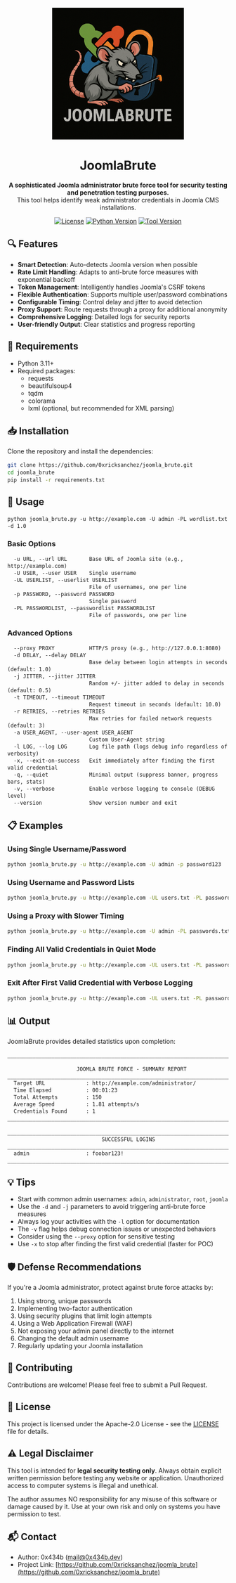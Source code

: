 <p align="center">
  <img src="img/logo.png" alt="JoomlaBrute Logo" width="300"/>
</p>

<h1 align="center">JoomlaBrute</h1>

<p align="center">
  <strong>A sophisticated Joomla administrator brute force tool for security testing and penetration testing purposes.</strong>
  <br />
  This tool helps identify weak administrator credentials in Joomla CMS installations.
</p>

<p align="center">
  <a href="https://github.com/0xricksanchez/joomla_brute/blob/main/LICENSE"><img src="https://img.shields.io/github/license/0xricksanchez/joomla_brute" alt="License"></a>
  <a href="https://python.org"><img src="https://img.shields.io/badge/python-3.11%2B-blue" alt="Python Version"></a>
  <a href="https://github.com/0xricksanchez/joomla_brute/releases"><img src="https://img.shields.io/badge/version-v1.0-red" alt="Tool Version"></a>
</p>

## 🔍 Features

- **Smart Detection**: Auto-detects Joomla version when possible
- **Rate Limit Handling**: Adapts to anti-brute force measures with exponential backoff
- **Token Management**: Intelligently handles Joomla's CSRF tokens
- **Flexible Authentication**: Supports multiple user/password combinations
- **Configurable Timing**: Control delay and jitter to avoid detection
- **Proxy Support**: Route requests through a proxy for additional anonymity
- **Comprehensive Logging**: Detailed logs for security reports
- **User-friendly Output**: Clear statistics and progress reporting

## 🔧 Requirements

- Python 3.11+
- Required packages:
  - requests
  - beautifulsoup4
  - tqdm
  - colorama
  - lxml (optional, but recommended for XML parsing)

## 📥 Installation

Clone the repository and install the dependencies:

```bash
git clone https://github.com/0xricksanchez/joomla_brute.git
cd joomla_brute
pip install -r requirements.txt
```

## 🚀 Usage

```
python joomla_brute.py -u http://example.com -U admin -PL wordlist.txt -d 1.0
```

### Basic Options

```
  -u URL, --url URL       Base URL of Joomla site (e.g., http://example.com)
  -U USER, --user USER    Single username
  -UL USERLIST, --userlist USERLIST
                          File of usernames, one per line
  -p PASSWORD, --password PASSWORD
                          Single password
  -PL PASSWORDLIST, --passwordlist PASSWORDLIST
                          File of passwords, one per line
```

### Advanced Options

```
  --proxy PROXY           HTTP/S proxy (e.g., http://127.0.0.1:8080)
  -d DELAY, --delay DELAY
                          Base delay between login attempts in seconds (default: 1.0)
  -j JITTER, --jitter JITTER
                          Random +/- jitter added to delay in seconds (default: 0.5)
  -t TIMEOUT, --timeout TIMEOUT
                          Request timeout in seconds (default: 10.0)
  -r RETRIES, --retries RETRIES
                          Max retries for failed network requests (default: 3)
  -a USER_AGENT, --user-agent USER_AGENT
                          Custom User-Agent string
  -l LOG, --log LOG       Log file path (logs debug info regardless of verbosity)
  -x, --exit-on-success   Exit immediately after finding the first valid credential
  -q, --quiet             Minimal output (suppress banner, progress bars, stats)
  -v, --verbose           Enable verbose logging to console (DEBUG level)
  --version               Show version number and exit
```

## 📋 Examples

### Using Single Username/Password

```bash
python joomla_brute.py -u http://example.com -U admin -p password123
```

### Using Username and Password Lists

```bash
python joomla_brute.py -u http://example.com -UL users.txt -PL passwords.txt
```

### Using a Proxy with Slower Timing

```bash
python joomla_brute.py -u http://example.com -U admin -PL passwords.txt --proxy http://127.0.0.1:8080 -d 2.0 -j 1.0
```

### Finding All Valid Credentials in Quiet Mode

```bash
python joomla_brute.py -u http://example.com -UL users.txt -PL passwords.txt -q
```

### Exit After First Valid Credential with Verbose Logging

```bash
python joomla_brute.py -u http://example.com -UL users.txt -PL passwords.txt -x -v
```

## 📊 Output

JoomlaBrute provides detailed statistics upon completion:

```
________________________________________________________________________________

                      JOOMLA BRUTE FORCE - SUMMARY REPORT
________________________________________________________________________________
  Target URL             : http://example.com/administrator/
  Time Elapsed           : 00:01:23
  Total Attempts         : 150
  Average Speed          : 1.81 attempts/s
  Credentials Found      : 1
________________________________________________________________________________

________________________________________________________________________________
                              SUCCESSFUL LOGINS
________________________________________________________________________________
  admin                  : foobar123!
________________________________________________________________________________
```

## 💡 Tips

- Start with common admin usernames: `admin`, `administrator`, `root`, `joomla`
- Use the `-d` and `-j` parameters to avoid triggering anti-brute force measures
- Always log your activities with the `-l` option for documentation
- The `-v` flag helps debug connection issues or unexpected behaviors
- Consider using the `--proxy` option for sensitive testing
- Use `-x` to stop after finding the first valid credential (faster for POC)

## 🛡️ Defense Recommendations

If you're a Joomla administrator, protect against brute force attacks by:

1. Using strong, unique passwords
2. Implementing two-factor authentication
3. Using security plugins that limit login attempts
4. Using a Web Application Firewall (WAF)
5. Not exposing your admin panel directly to the internet
6. Changing the default admin username
7. Regularly updating your Joomla installation

## 🤝 Contributing

Contributions are welcome! Please feel free to submit a Pull Request.

## 📝 License

This project is licensed under the Apache-2.0 License - see the [LICENSE](LICENSE) file for details.

## ⚠️ Legal Disclaimer

This tool is intended for **legal security testing only**. Always obtain explicit written permission before testing any website or application. Unauthorized access to computer systems is illegal and unethical.

The author assumes NO responsibility for any misuse of this software or damage caused by it. Use at your own risk and only on systems you have permission to test.

## 📬 Contact

- Author: 0x434b (mail@0x434b.dev)
- Project Link: [https://github.com/0xricksanchez/joomla_brute](https://github.com/0xricksanchez/joomla_brute)
